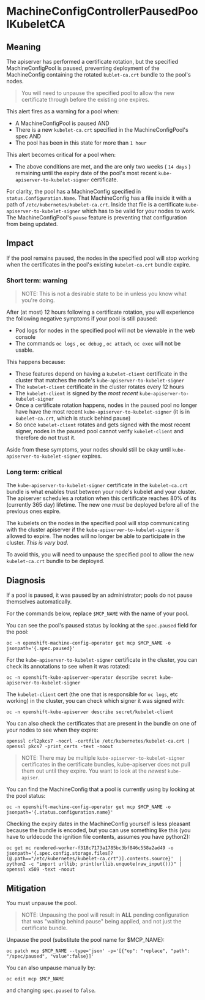 # MachineConfigControllerPausedPoolKubeletCA


## Meaning

The apiserver has performed a certificate rotation, but the specified
MachineConfigPool is paused, preventing deployment of the MachineConfig
containing the rotated  `kublet-ca.crt` bundle to the pool's nodes.

>You will  need to unpause the specified pool to allow the new certificate through before the existing one expires.

This alert fires as a warning for a pool when:

- A MachineConfigPool is paused AND
- There is a new `kubelet-ca.crt` specified in the MachineConfigPool's spec AND
- The pool has been in this state for more than `1 hour`

This alert becomes critical for a pool when:

- The above conditions are met, and the are only two weeks ( `14 days` ) remaining until the expiry date of the pool's most recent `kube-apiserver-to-kubelet-signer` certificate.

For clarity, the pool has a MachineConfig specified in `status.Configuration.Name`. That MachineConfig has a file inside it with a path of `/etc/kubernetes/kubelet-ca.crt`.  Inside that file is a certificate `kube-apiserver-to-kubelet-signer` which has to be valid for your nodes to work. The MachineConfigPool's `pause` feature is preventing that configuration from being updated.

## Impact

If the pool remains paused, the nodes in the specified pool will stop working when the certificates in the pool's existing `kubelet-ca.crt`  bundle expire.

### Short term: warning

> NOTE: This is not a desirable state to be in unless you know what you're doing.

After (at most) 12 hours following a certificate rotation, you will experience the following negative symptoms if your pool is still paused:

- Pod logs for nodes in the specified pool will not be viewable in the web console
- The commands `oc logs`  ,  `oc debug` ,  `oc attach`,  `oc exec`  will not be usable.

This happens because:

- These features depend on having a  `kubelet-client` certificate in the cluster that matches the node's `kube-apiserver-to-kubelet-signer`
- The `kubelet-client` certificate in the cluster rotates every 12 hours
- The `kubelet-client` is signed by the *most recent* `kube-apiserver-to-kubelet-signer`
- Once a certificate rotation happens, nodes in the paused pool no longer have have the most recent  `kube-apiserver-to-kubelet-signer` (it is in `kubelet-ca.crt`, which is stuck behind pause)
- So once `kubelet-client` rotates and gets signed with the most recent signer, nodes in the paused pool cannot verify `kubelet-client` and therefore do not trust it.

Aside from these symptoms, your nodes should still be okay until `kube-apiserver-to-kubelet-signer` expires.

### Long term: critical

The `kube-apiserver-to-kubelet-signer` certificate in the `kubelet-ca.crt` bundle is what enables trust between your node's kubelet and your cluster. The apiserver schedules a rotation when this certificate reaches 80% of its (currently 365 day) lifetime. The new one *must* be deployed before all of the previous ones expire.

The kubelets on the nodes in the specified pool will stop communicating with the cluster apiserver if the `kube-apiserver-to-kubelet-signer`  is allowed to expire. The nodes will no longer be able to participate in the cluster. *This is very bad*.

To avoid this, you will need to unpause the specified pool to allow the new `kubelet-ca.crt` bundle to be deployed.

## Diagnosis

If a pool is paused, it was paused by an administrator; pools do not pause themselves automatically.

For the commands below, replace `$MCP_NAME` with the name of your pool.

You can see the pool's paused status by looking at the `spec.paused` field for the pool:

```console
oc -n openshift-machine-config-operator get mcp $MCP_NAME -o jsonpath='{.spec.paused}'
```

For the `kube-apiserver-to-kubelet-signer` certificate in the cluster, you can check its annotations to see when it was rotated:

```console
oc -n openshift-kube-apiserver-operator describe secret kube-apiserver-to-kubelet-signer
```

The `kubelet-client` cert (the one that is responsible for `oc logs`, etc working) in the cluster, you can check which signer it was signed with:

```console
oc -n openshift-kube-apiserver describe secret/kubelet-client
```

You can also check the certificates that are present in the bundle on one of your nodes to see when they expire:

```console
openssl crl2pkcs7 -nocrl -certfile /etc/kubernetes/kubelet-ca.crt | openssl pkcs7 -print_certs -text -noout
``````

>NOTE: There may be multiple `kube-apiserver-to-kubelet-signer` certificates in the certificate bundles, kube-apiserver does not pull them out until they expire. You want to look at the *newest* `kube-apiser`.  

You can find the MachineConfig that a pool is currently using by looking at the pool status:

```console
oc -n openshift-machine-config-operator get mcp $MCP_NAME -o jsonpath='{.status.configuration.name}'
```

Checking the expiry dates in the MachineConfig yourself is less pleasant because the bundle is encoded, but you can use something like this (you have to urldecode the ignition file contents, assumes you have python2):

```console
oc get mc rendered-worker-f318c7173a1785bc3bf846c558a2ad49 -o jsonpath='{.spec.config.storage.files[?(@.path=="/etc/kubernetes/kubelet-ca.crt")].contents.source}'  | python2 -c "import urllib; print(urllib.unquote(raw_input()))" | openssl x509 -text -noout
```

## Mitigation

You must unpause the pool.

>NOTE: Unpausing the pool will result in **ALL** pending configuration that was "waiting behind pause" being applied, and not just the certificate bundle.

Unpause the pool (substitute the pool name for $MCP_NAME):

```console
oc patch mcp $MCP_NAME --type='json' -p='[{"op": "replace", "path": "/spec/paused", "value":false}]'
```

You can also unpause manually by:

```console
oc edit mcp $MCP_NAME
```

and changing `spec.paused` to `false`.
